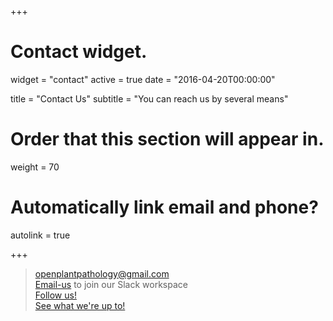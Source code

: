 +++
# Contact widget.
widget = "contact"
active = true
date = "2016-04-20T00:00:00"

title = "Contact Us"
subtitle = "You can reach us by several means"

# Order that this section will appear in.
weight = 70

# Automatically link email and phone?
autolink = true

+++


> <i class="fa fa-2x fa-envelope"></i> [openplantpathology@gmail.com](openplantpathology@gmail.com)  
<i class="fa fa-2x fa-slack"></i> [Email-us](openplantpathology@gmail.com) to join our Slack workspace  
<i class="fa fa-2x fa-twitter-square"></i> [Follow us!](https://twitter.com/OpenPlantPath)  
<i class="fa fa-2x fa-github"></i> [See what we're up to!](https://github.com/openplantpathology)  
